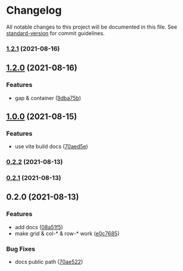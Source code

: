 # Changelog

All notable changes to this project will be documented in this file. See [standard-version](https://github.com/conventional-changelog/standard-version) for commit guidelines.

### [1.2.1](https://github.com/Mark24Code/waffle/compare/v1.2.0...v1.2.1) (2021-08-16)

## [1.2.0](https://github.com/Mark24Code/waffle/compare/v1.0.0...v1.2.0) (2021-08-16)


### Features

* gap & container ([9dba75b](https://github.com/Mark24Code/waffle/commit/9dba75b45a8c0518db42672e24e4d88db94d1a75))

## [1.0.0](https://github.com/Mark24Code/waffle/compare/v0.2.2...v1.0.0) (2021-08-15)


### Features

* use vite build docs ([70aed5e](https://github.com/Mark24Code/waffle/commit/70aed5e4d23b6c171923281b4e540019578374bd))

### [0.2.2](https://github.com/Mark24Code/waffle/compare/v0.2.1...v0.2.2) (2021-08-13)

### [0.2.1](https://github.com/Mark24Code/waffle/compare/v0.2.0...v0.2.1) (2021-08-13)

## 0.2.0 (2021-08-13)


### Features

* add docs ([08a51f5](https://github.com/Mark24Code/waffle/commit/08a51f58d8ffb78ee407f21e69520103d90d655f))
* make grid & col-* & row-* work ([e0c7685](https://github.com/Mark24Code/waffle/commit/e0c76853aba5774bacd90ff837ccb5afc7ed5299))


### Bug Fixes

* docs public path ([70ae522](https://github.com/Mark24Code/waffle/commit/70ae522ed061f076814aecbbbc4955ff15fda154))
